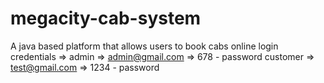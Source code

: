 # megacity-cab-system
A java based platform that allows users to book cabs online 
login credentials =>
admin => admin@gmail.com
      => 678 - password
customer => test@gmail.com
         => 1234 - password
